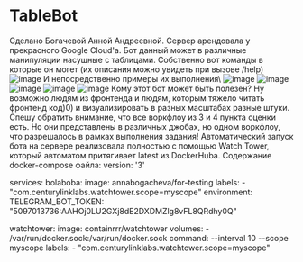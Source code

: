 # TableBot
Сделано Богачевой Анной Андреевной. Сервер арендовала у прекрасного Google Cloud'a. Бот данный может в различные манипуляции насущные с таблицами. Собственно вот команды в которые он могет (их описания можно увидеть при вызове /help)
![image](https://user-images.githubusercontent.com/80039591/146097356-65595084-4ffb-420a-b3f0-6adf8e152610.png)
И непосредственно примеры их выполнения\\
![image](https://user-images.githubusercontent.com/80039591/146097439-2ea519a3-fcee-4268-977b-d4083247b11e.png)
![image](https://user-images.githubusercontent.com/80039591/146097482-11e2f751-5fcd-47c4-8d55-62048b71951c.png)
![image](https://user-images.githubusercontent.com/80039591/146097577-49bd3839-8968-446e-8716-987b6d6b4504.png)
![image](https://user-images.githubusercontent.com/80039591/146097662-ef310d1d-3642-4ffa-b7a9-b15b2d4bfd94.png)
![image](https://user-images.githubusercontent.com/80039591/146097703-61bae8d0-8f8a-4426-a4ff-cfdc72438b28.png)
Кому этот бот может быть полезен? Ну возможно людям из фронтенда и людям, которым тяжело читать фронтенд код)0) и визуализировать в разных масштабах разные штуки. Спешу обратить внимание, что все воркфлоу из 3 и 4 пункта оценки есть. Но они представлены в различных джобах, но одном воркфлоу, что разрешалось в рамках выполнения задания!
Автоматический запуск бота на сервере реализовала полностью с помощью Watch Tower, который автоматом притягивает latest из DockerHuba. Содержание docker-compose файла:
version: '3'

services:
  bolaboba:
    image: annabogacheva/for-testing
    labels:
      - "com.centurylinklabs.watchtower.scope=myscope"
    environment:
      TELEGRAM_BOT_TOKEN: "5097013736:AAHOj0LU2GXj8dE2DXDMZlg8vFL8QRdhy0Q"

  watchtower:
    image: containrrr/watchtower
    volumes:
      - /var/run/docker.sock:/var/run/docker.sock
    command: --interval 10 --scope myscope
    labels:
      - "com.centurylinklabs.watchtower.scope=myscope"
